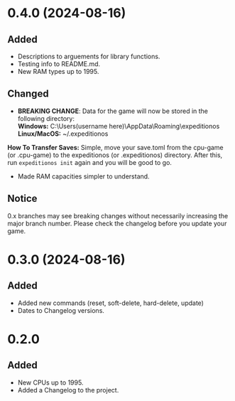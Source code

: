 # 0.4.0 (2024-08-16)

## Added

- Descriptions to arguements for library functions.
- Testing info to README.md.
- New RAM types up to 1995.

## Changed

- **BREAKING CHANGE**: Data for the game will now be stored in the following directory: <br>
**Windows:** C:\Users\(username here)\AppData\Roaming\expeditionos <br>
**Linux/MacOS:** ~/.expeditionos

**How To Transfer Saves:** Simple, move your save.toml from the cpu-game (or .cpu-game) to the expeditionos (or .expeditionos) directory. After this, run `expeditionos init` again and you will be good to go.

- Made RAM capacities simpler to understand.

## Notice

0.x branches may see breaking changes without necessarily increasing the major branch number. Please check the changelog before you update your game.

# 0.3.0 (2024-08-16)

## Added

- Added new commands (reset, soft-delete, hard-delete, update)
- Dates to Changelog versions.

# 0.2.0

## Added

- New CPUs up to 1995.
- Added a Changelog to the project.